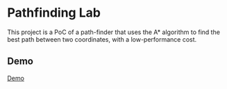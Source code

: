 # Pathfinding Lab

This project is a PoC of a path-finder that uses the A* algorithm to find the best path between two coordinates, with a low-performance cost.

## Demo
[Demo](https://github.com/karreiro/pathfinding-lab/raw/master/demo.png)
